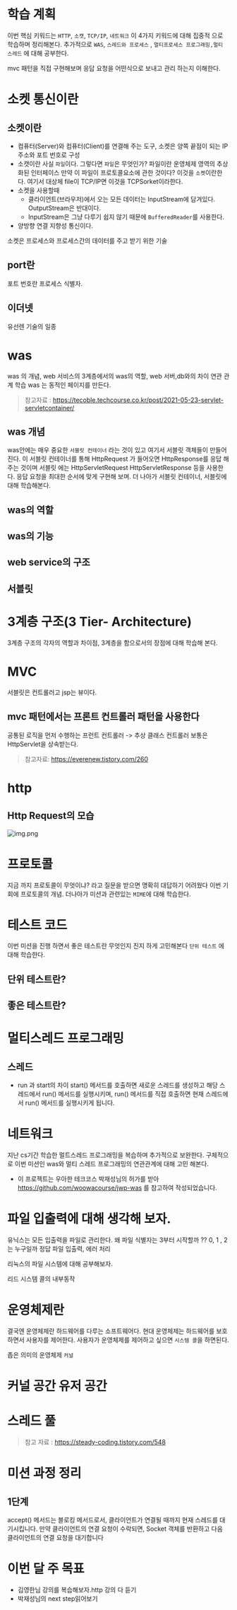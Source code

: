# 학습 계획

이번 핵심 키워드는 `HTTP`, `소캣`, `TCP/IP`, `네트워크` 이 4가지 키워드에 대해 집중적 으로 학습하며 정리해본다.
추가적으로 `WAS`, `스레드와 프로세스` , `멀티프로세스 프로그래밍,멀티 스레드` 에 대해 공부한다.

mvc 패턴을 직접 구현해보며 응답 요청을 어떤식으로 보내고 관리 하는지 이해한다.
# 소켓 통신이란

## 소켓이란

- 컴퓨터(Server)와 컴퓨터(Client)를 연결해 주는 도구, 소켓은 양쪽 끝점이 되는 IP 주소와 포트 번호로 구성
- 소캣이란 사실 `파일`이다. 그렇다면 `파일`은 무엇인가? 파일이란 운영체제 영역의 추상화된 인터페이스 만약 이 파일이 프로토콜요소에 관한 것이다?
  이것을 `소켓`이란한다. 여기서 대상체 file이 TCP/IP면 이것을 TCPSorket이라한다.
- 소켓을 사용할때
  - 클라이언트(브라우저)에서 오는 모든 데이터는 InputStream에 담겨있다. OutputStream은 반대이다.
  - InputStream은 그냥 다루기 쉽지 않기 때문에 `BufferedReader`를 사용한다.
- 양방향 연결 지향성 통신이다.

소켓은 프로세스와 프로세스간의 데이터를 주고 받기 위한 기술

## port란

포트 번호란 프로세스 식별자.

## 이더넷

유선렌 기술의 일종

# was

was 의 개념, web 서비스의 3계층에서의 was의 역할, web 서버,db와의 차이 연관 관계 학습
was 는 동적인 페이지를 만든다.


> 참고자료 : https://tecoble.techcourse.co.kr/post/2021-05-23-servlet-servletcontainer/

## was 개념

was안에는 매우 중요한 `서블릿 컨테이너` 라는 것이 있고 여기서 서블릿 객체들이 만들어진다. 이 서블릿 컨테이너를 통해 HttpRequest
가 들어오면 HttpResponse를 응답 해주는 것이며 서블릿 에는 HttpServletRequest HttpServletResponse 등을 사용한다.
응답 요청을 최대한 순서에 맞게 구현해 보며. 더 나아가 서블릿 컨테이너, 서블릿에 대해 학습해본다.

## was의 역할

## was의 기능

## web service의 구조

## 서블릿

# 3계층 구조(3 Tier- Architecture)

3계층 구조의 각자의 역할과 차이점, 3계층을 함으로서의 장점에 대해 학습해 본다.

# MVC
서블릿은 컨트롤러고 jsp는 뷰이다.

## mvc 패턴에서는 프론트 컨트롤러 패턴을 사용한다

공통된 로직을 먼저 수행하는 프런트 컨트롤러 -> 추상 클래스 컨트롤러 보통은  HttpServlet을 상속받는다.

> 참고자료: https://everenew.tistory.com/260
# http

## Http Request의 모습

![img.png](img.png)

# 프로토콜

지금 까지 프로토콜이 무엇이냐? 라고 질문을 받으면 명확히 대답하기 어려웠다 이번 기회에 프로토콜의 개념. 더나아가 미션과 관련있는 `MIME`에 대해 학습한다.

# 테스트 코드

이번 미션을 진행 하면서 좋은 테스트란 무엇인지 진지 하게 고민해본다 `단위 테스트` 에대해 학습한다.

## 단위 테스트란?

## 좋은 테스트란?

# 멀티스레드 프로그래밍

## 스레드

- run 과 start의 차이
  start() 메서드를 호출하면 새로운 스레드를 생성하고 해당 스레드에서 run() 메서드를 실행시키며, run() 메서드를 직접 호출하면 현재 스레드에서
  run() 메서드를 실행시키게 됩니다.

# 네트워크

지난 cs기간 학습한 멀트스레드 프로그래밍을 복습하며 추가적으로 보완한다. 구체적으로 이번 미션인 was와 멀티 스레드 프로그래밍의 연관관계에 대해
고민 해본다.

- 이 프로젝트는 우아한 테크코스 박재성님의 허가를 받아 https://github.com/woowacourse/jwp-was
  를 참고하여 작성되었습니다.

# 파일 입출력에 대해 생각해 보자.

유닉스는 모든 입출력을 파일로 관리한다.
왜 파일 식별자는 3부터 시작할까 ?? 0, 1 , 2는 누구일까 정답 파일 입출력, 에러 처리

리눅스의 파일 시스템에 대해 공부해보자.

리드 시스템 콜의 내부동작

# 운영체제란

결국엔 운영체제란 하드웨어를 다루는 소프트웨어다. 현대 운영체제는 하드웨어를 보호하면서 사용자를 제어한다.
사용자가 운영체제를 제어하고 싶으면 `시스템 콜`을 하면된다.

좁은 의미의 운영체제 `커널`

# 커널 공간 유저 공간

# 스레드 풀

> 참고 자료 : https://steady-coding.tistory.com/548

# 미션 과정 정리

## 1단계

accept() 메서드는 블로킹 메서드로서, 클라이언트가 연결될 때까지 현재 스레드를 대기시킵니다. 만약 클라이언트의 연결 요청이 수락되면,
Socket 객체를 반환하고 다음 클라이언트의 연결 요청을 대기합니다

# 이번 달 주 목표

- 김영한님 강의를 복습해보자.http 강의 다 듣기
- 박재성님의 next step읽어보기
  
